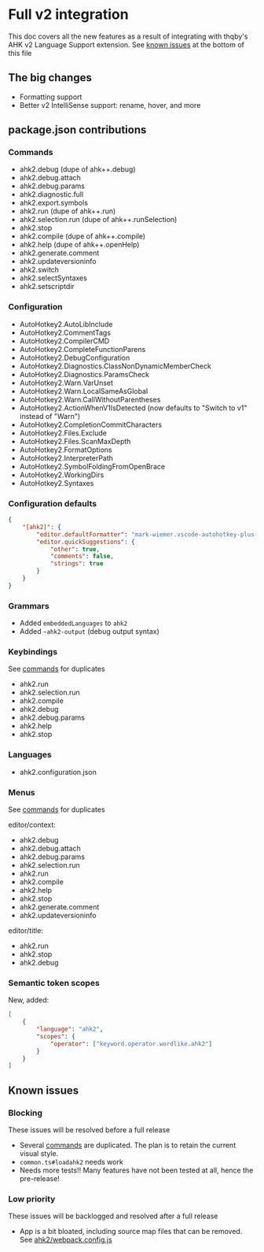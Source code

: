 # Full v2 integration

This doc covers all the new features as a result of integrating with thqby's AHK v2 Language Support extension. See [known issues](#known-issues) at the bottom of this file

## The big changes

-   Formatting support
-   Better v2 IntelliSense support: rename, hover, and more

## package.json contributions

### Commands

-   ahk2.debug (dupe of ahk++.debug)
-   ahk2.debug.attach
-   ahk2.debug.params
-   ahk2.diagnostic.full
-   ahk2.export.symbols
-   ahk2.run (dupe of ahk++.run)
-   ahk2.selection.run (dupe of ahk++.runSelection)
-   ahk2.stop
-   ahk2.compile (dupe of ahk++.compile)
-   ahk2.help (dupe of ahk++.openHelp)
-   ahk2.generate.comment
-   ahk2.updateversioninfo
-   ahk2.switch
-   ahk2.selectSyntaxes
-   ahk2.setscriptdir

### Configuration

-   AutoHotkey2.AutoLibInclude
-   AutoHotkey2.CommentTags
-   AutoHotkey2.CompilerCMD
-   AutoHotkey2.CompleteFunctionParens
-   AutoHotkey2.DebugConfiguration
-   AutoHotkey2.Diagnostics.ClassNonDynamicMemberCheck
-   AutoHotkey2.Diagnostics.ParamsCheck
-   AutoHotkey2.Warn.VarUnset
-   AutoHotkey2.Warn.LocalSameAsGlobal
-   AutoHotkey2.Warn.CallWithoutParentheses
-   AutoHotkey2.ActionWhenV1IsDetected (now defaults to "Switch to v1" instead of "Warn")
-   AutoHotkey2.CompletionCommitCharacters
-   AutoHotkey2.Files.Exclude
-   AutoHotkey2.Files.ScanMaxDepth
-   AutoHotkey2.FormatOptions
-   AutoHotkey2.InterpreterPath
-   AutoHotkey2.SymbolFoldingFromOpenBrace
-   AutoHotkey2.WorkingDirs
-   AutoHotkey2.Syntaxes

### Configuration defaults

```json
{
    "[ahk2]": {
        "editor.defaultFormatter": "mark-wiemer.vscode-autohotkey-plus-plus",
        "editor.quickSuggestions": {
            "other": true,
            "comments": false,
            "strings": true
        }
    }
}
```

### Grammars

-   Added `embeddedLanguages` to `ahk2`
-   Added `~ahk2-output` (debug output syntax)

### Keybindings

See [commands](#commands) for duplicates

-   ahk2.run
-   ahk2.selection.run
-   ahk2.compile
-   ahk2.debug
-   ahk2.debug.params
-   ahk2.help
-   ahk2.stop

### Languages

-   ahk2.configuration.json

### Menus

See [commands](#commands) for duplicates

editor/context:

-   ahk2.debug
-   ahk2.debug.attach
-   ahk2.debug.params
-   ahk2.selection.run
-   ahk2.run
-   ahk2.compile
-   ahk2.help
-   ahk2.stop
-   ahk2.generate.comment
-   ahk2.updateversioninfo

editor/title:

-   ahk2.run
-   ahk2.stop
-   ahk2.debug

### Semantic token scopes

New, added:

```json
[
    {
        "language": "ahk2",
        "scopes": {
            "operator": ["keyword.operator.wordlike.ahk2"]
        }
    }
]
```

## Known issues

### Blocking

These issues will be resolved before a full release

-   Several [commands](#commands) are duplicated. The plan is to retain the current visual style.
-   `common.ts#loadahk2` needs work
-   Needs more tests!! Many features have not been tested at all, hence the pre-release!

### Low priority

These issues will be backlogged and resolved after a full release

-   App is a bit bloated, including source map files that can be removed. See [ahk2/webpack.config.js](../ahk2/webpack.config.js)
